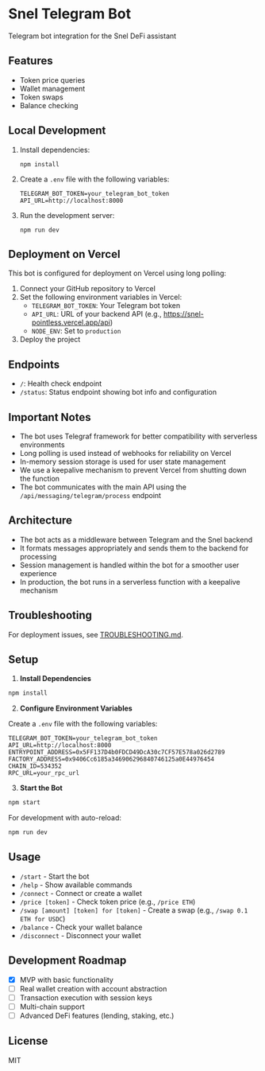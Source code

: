 # Snel Telegram Bot

Telegram bot integration for the Snel DeFi assistant

## Features

- Token price queries
- Wallet management
- Token swaps
- Balance checking

## Local Development

1. Install dependencies:

   ```
   npm install
   ```

2. Create a `.env` file with the following variables:

   ```
   TELEGRAM_BOT_TOKEN=your_telegram_bot_token
   API_URL=http://localhost:8000
   ```

3. Run the development server:
   ```
   npm run dev
   ```

## Deployment on Vercel

This bot is configured for deployment on Vercel using long polling:

1. Connect your GitHub repository to Vercel
2. Set the following environment variables in Vercel:
   - `TELEGRAM_BOT_TOKEN`: Your Telegram bot token
   - `API_URL`: URL of your backend API (e.g., https://snel-pointless.vercel.app/api)
   - `NODE_ENV`: Set to `production`
3. Deploy the project

## Endpoints

- `/`: Health check endpoint
- `/status`: Status endpoint showing bot info and configuration

## Important Notes

- The bot uses Telegraf framework for better compatibility with serverless environments
- Long polling is used instead of webhooks for reliability on Vercel
- In-memory session storage is used for user state management
- We use a keepalive mechanism to prevent Vercel from shutting down the function
- The bot communicates with the main API using the `/api/messaging/telegram/process` endpoint

## Architecture

- The bot acts as a middleware between Telegram and the Snel backend
- It formats messages appropriately and sends them to the backend for processing
- Session management is handled within the bot for a smoother user experience
- In production, the bot runs in a serverless function with a keepalive mechanism

## Troubleshooting

For deployment issues, see [TROUBLESHOOTING.md](./TROUBLESHOOTING.md).

## Setup

1. **Install Dependencies**

```bash
npm install
```

2. **Configure Environment Variables**

Create a `.env` file with the following variables:

```
TELEGRAM_BOT_TOKEN=your_telegram_bot_token
API_URL=http://localhost:8000
ENTRYPOINT_ADDRESS=0x5FF137D4b0FDCD49DcA30c7CF57E578a026d2789
FACTORY_ADDRESS=0x9406Cc6185a346906296840746125a0E44976454
CHAIN_ID=534352
RPC_URL=your_rpc_url
```

3. **Start the Bot**

```bash
npm start
```

For development with auto-reload:

```bash
npm run dev
```

## Usage

- `/start` - Start the bot
- `/help` - Show available commands
- `/connect` - Connect or create a wallet
- `/price [token]` - Check token price (e.g., `/price ETH`)
- `/swap [amount] [token] for [token]` - Create a swap (e.g., `/swap 0.1 ETH for USDC`)
- `/balance` - Check your wallet balance
- `/disconnect` - Disconnect your wallet

## Development Roadmap

- [x] MVP with basic functionality
- [ ] Real wallet creation with account abstraction
- [ ] Transaction execution with session keys
- [ ] Multi-chain support
- [ ] Advanced DeFi features (lending, staking, etc.)

## License

MIT
